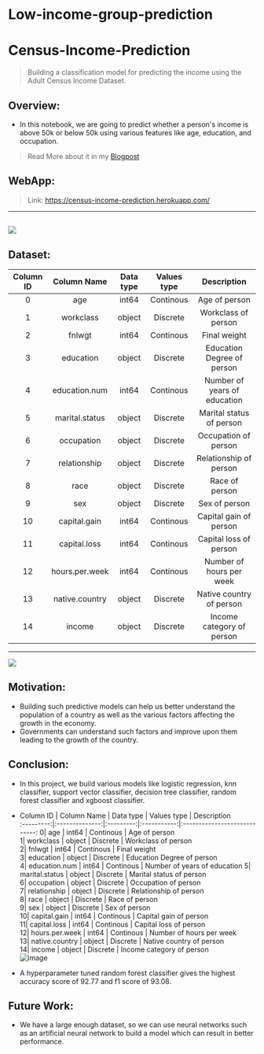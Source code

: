 # Low-income-group-prediction
# Census-Income-Prediction
> Building a classification model for predicting the income using the Adult Census Income Dataset.

## Overview:
- In this notebook, we are going to predict whether a person's income is above 50k or below 50k using various features like age, education, and occupation.

> Read More about it in my [Blogpost](https://medium.com/@adityamankar09/tuning-random-forest-algorithm-to-predict-income-14005371656e)

## WebApp: 
> Link: https://census-income-prediction.herokuapp.com/
----
![](Readme/WebApp.gif)
----

## Dataset:
| Column ID |   Column Name  | Data type | Values type |          Description         |
|:---------:|:--------------:|:---------:|:-----------:|:----------------------------:|
|     0     |       age      |   int64   |  Continous  |         Age of person        |
|     1     |    workclass   |   object  |   Discrete  |      Workclass of person     |
|     2     |     fnlwgt     |   int64   |  Continous  |         Final weight         |
|     3     |    education   |   object  |   Discrete  |  Education Degree of person  |
|     4     |  education.num |   int64   |  Continous  | Number of years of education |
|     5     | marital.status |   object  |   Discrete  |   Marital status of person   |
|     6     |   occupation   |   object  |   Discrete  |     Occupation of person     |
|     7     |  relationship  |   object  |   Discrete  |    Relationship of person    |
|     8     |      race      |   object  |   Discrete  |        Race of person        |
|     9     |       sex      |   object  |   Discrete  |         Sex of person        |
|     10    |  capital.gain  |   int64   |  Continous  |    Capital gain of person    |
|     11    |  capital.loss  |   int64   |  Continous  |    Capital loss of person    |
|     12    | hours.per.week |   int64   |  Continous  |   Number of hours per week   |
|     13    | native.country |   object  |   Discrete  |   Native country of person   |
|     14    |     income     |   object  |   Discrete  |   Income category of person  |

----
![](Readme/plot.png)

## Motivation:
- Building such predictive models can help us better understand the population of a country as well as the various factors affecting the growth in the economy.
- Governments can understand such factors and improve upon them leading to the growth of the country.

## Conclusion:
- In this project, we build various models like logistic regression, knn classifier, support vector classifier, decision tree classifier, random forest classifier and xgboost classifier.

-  Column ID |   Column Name  | Data type | Values type |          Description         
:---------:|:--------------:|:---------:|:-----------:|:----------------------------:
 0|       age      |   int64   |  Continous  |         Age of person        
 1|    workclass   |   object  |   Discrete  |      Workclass of person     
 2|     fnlwgt     |   int64   |  Continous  |         Final weight         
 3|    education   |   object  |   Discrete  |  Education Degree of person  
 4|  education.num |   int64   |  Continous  | Number of years of education 
 5| marital.status |   object  |   Discrete  |   Marital status of person   
 6|   occupation   |   object  |   Discrete  |     Occupation of person     
 7|  relationship  |   object  |   Discrete  |    Relationship of person    
 8|      race      |   object  |   Discrete  |        Race of person        
 9|       sex      |   object  |   Discrete  |         Sex of person        
10|  capital.gain  |   int64   |  Continous  |    Capital gain of person    
11|  capital.loss  |   int64   |  Continous  |    Capital loss of person    
12| hours.per.week |   int64   |  Continous  |   Number of hours per week   
13| native.country |   object  |   Discrete  |   Native country of person   
14|     income     |   object  |   Discrete  |   Income category of person  
![image](https://github.com/KrishnaSusanth/Low-income-group-prediction/assets/124019854/98f633d9-5484-4dbf-8f40-41ab69c093df)

- A hyperparameter tuned random forest classifier gives the highest accuracy score of 92.77 and f1 score of 93.08.

## Future Work:
- We have a large enough dataset, so we can use neural networks such as an artificial neural network to build a model which can result in better performance.
